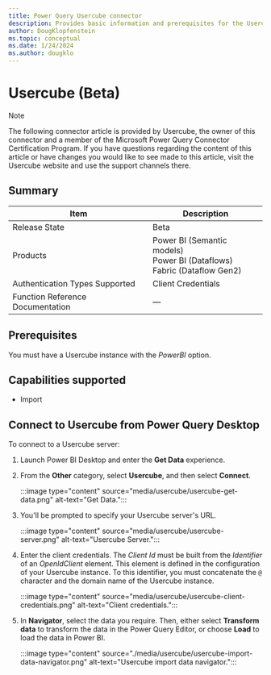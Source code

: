 ```yaml
---
title: Power Query Usercube connector
description: Provides basic information and prerequisites for the Usercube connector. Also includes descriptions of the optional input parameters, and discusses limitations and issues you might run into.
author: DougKlopfenstein
ms.topic: conceptual
ms.date: 1/24/2024
ms.author: dougklo
---
```


# Usercube (Beta)

> [!NOTE]
>The following connector article is provided by Usercube, the owner of this connector and a member of the Microsoft Power Query Connector Certification Program. If you have questions regarding the content of this article or have changes you would like to see made to this article, visit the Usercube website and use the support channels there.

## Summary

| Item                             | Description                                                                  |
| -------------------------------- | ---------------------------------------------------------------------------- |
| Release State                    | Beta                                                                         |
| Products                         | Power BI (Semantic models)<br/>Power BI (Dataflows)<br/>Fabric (Dataflow Gen2)      |
| Authentication Types Supported   | Client Credentials                                                           |
| Function Reference Documentation | &mdash;                                                                      |

## Prerequisites

You must have a Usercube instance with the *PowerBI* option.

## Capabilities supported

- Import

## Connect to Usercube from Power Query Desktop

To connect to a Usercube server:

1. Launch Power BI Desktop and enter the **Get Data** experience.

2. From the **Other** category, select **Usercube**, and then select **Connect**.

   :::image type="content" source="media/usercube/usercube-get-data.png" alt-text="Get Data.":::

3. You'll be prompted to specify your Usercube server's URL.

   :::image type="content" source="media/usercube/usercube-server.png" alt-text="Usercube Server.":::

4. Enter the client credentials. The *Client Id* must be built from the *Identifier* of an *OpenIdClient* element. This element is defined in the configuration of your Usercube instance. To this identifier, you must concatenate the `@` character and the domain name of the Usercube instance.

   :::image type="content" source="media/usercube/usercube-client-credentials.png" alt-text="Client credentials.":::

5. In **Navigator**, select the data you require. Then, either select **Transform data** to transform the data in the  Power Query Editor, or choose **Load** to load the data in Power BI.

   :::image type="content" source="./media/usercube/usercube-import-data-navigator.png" alt-text="Usercube import data navigator.":::
